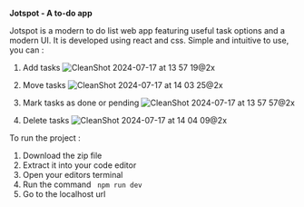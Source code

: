 **Jotspot - A to-do app**

Jotspot is a modern to do list web app featuring useful task options and a modern UI.
It is developed using react and css.
Simple and intuitive to use, you can :
1. Add tasks
   ![CleanShot 2024-07-17 at 13 57 19@2x](https://github.com/user-attachments/assets/7a1467ce-ac6b-4c33-b78f-397f7157621b)

2. Move tasks
   ![CleanShot 2024-07-17 at 14 03 25@2x](https://github.com/user-attachments/assets/ce67729c-6a87-4b0c-b42f-32ef3cf9c45f)

3. Mark tasks as done or pending
   ![CleanShot 2024-07-17 at 13 57 57@2x](https://github.com/user-attachments/assets/382f02fd-5ddf-4774-aaad-2b684ba52ace)

4. Delete tasks
   ![CleanShot 2024-07-17 at 14 04 09@2x](https://github.com/user-attachments/assets/259a5093-47d3-436b-af26-cc00dbbb7c24)

To run the project : 
1. Download the zip file
2. Extract it into your code editor 
3. Open your editors terminal 
4. Run the command ``` npm run dev``` 
5. Go to the localhost url



